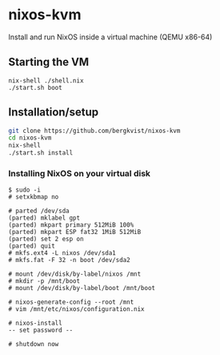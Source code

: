 # nixos-kvm
Install and run NixOS inside a virtual machine (QEMU x86-64)
## Starting the VM
```
nix-shell ./shell.nix
./start.sh boot
```

## Installation/setup
```sh
git clone https://github.com/bergkvist/nixos-kvm
cd nixos-kvm
nix-shell
./start.sh install
```

### Installing NixOS on your virtual disk
```
$ sudo -i
# setxkbmap no

# parted /dev/sda
(parted) mklabel gpt
(parted) mkpart primary 512MiB 100%
(parted) mkpart ESP fat32 1MiB 512MiB
(parted) set 2 esp on
(parted) quit
# mkfs.ext4 -L nixos /dev/sda1
# mkfs.fat -F 32 -n boot /dev/sda2

# mount /dev/disk/by-label/nixos /mnt
# mkdir -p /mnt/boot
# mount /dev/disk/by-label/boot /mnt/boot

# nixos-generate-config --root /mnt
# vim /mnt/etc/nixos/configuration.nix

# nixos-install
-- set password --

# shutdown now
```
